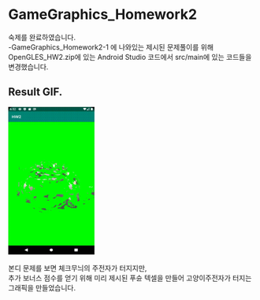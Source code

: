 # GameGraphics_Homework2
숙제를 완료하였습니다. \
-GameGraphics_Homework2-1 에 나와있는 제시된 문제풀이를 위해\
OpenGLES_HW2.zip에 있는 Android Studio 코드에서 src/main에 있는 코드들을 변경했습니다.


## Result GIF.
<img src="GameGraphics-Homework2/img/Mission_Complete.gif" width="175" height="300">

본디 문제를 보면 체크무늬의 주전자가 터지지만,\
추가 보너스 점수를 얻기 위해 미리 제시된 푸슌 텍셀을 만들어 고양이주전자가 터지는 그래픽을 만들었습니다.
